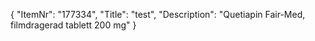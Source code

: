 {
  "ItemNr": "177334",
  "Title": "test",
  "Description": "Quetiapin Fair-Med, filmdragerad tablett 200 mg"
}